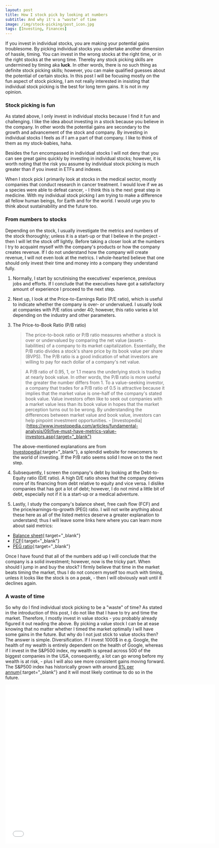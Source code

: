 ```yaml
---
layout: post
title: How I stock pick by looking at numbers
subtitle: And why it's a "waste" of time
image: /img/stock-picking/post_icon.jpg
tags: [Investing, Finances]
---
```


If you invest in individual stocks, you are making your potential gains troublesome. By picking individual stocks you undertake another dimension of hassle, timing. You can invest in the wrong stocks at the right time, or in the right stocks at the wrong time. Thereby any stock picking skills are undermined by timing aka **luck**. In other words, there is no such thing as definite stock picking skills; however, you can make qualified guesses about the potential of certain stocks. In this post I will be focusing mostly on the fun aspect of stock picking, I am not really interested in insisting that individual stock picking is the best for long term gains. It is not in my opinion.

### Stock picking is fun
As stated above, I only invest in individual stocks because I find it fun and challenging. I like the idea about investing in a stock because you believe in the company. In other words the potential gains are secondary to the growth and advancement of the stock and company. By investing in individual stocks I feels as if I am a part of that company. I like to think of them as my stock-babies, haha.

Besides the fun encompassed in individual stocks I will not deny that you can see great gains quickly by investing in individual stocks; however, it is worth noting that the risk you assume by individual stock picking is much greater than if you invest in ETFs and indexes.

When I stock pick I primarily look at stocks in the medical sector, mostly companies that conduct research in cancer treatment. I would love if we as a species were able to defeat cancer, - I think this is the next great step in medicine. With my individual stock picking I am trying to make a difference all fellow human beings, for Earth and for the world. I would urge you to think about sustainability and the future too.

### From numbers to stocks
Depending on the stock, I usually investigate the metrics and numbers of the stock thoroughly; unless it is a start-up or that I believe in the project - then I will let the stock off lightly. Before taking a closer look at the numbers I try to acquaint myself with the company's products or how the company creates revenue. If I do not understand how the company will create revenue, I will not even look at the metrics. I whole-hearted believe that one should only invest their time and money into a company they understand fully.

1. Normally, I start by scrutinising the executives' experience, previous jobs and efforts. If I conclude that the executives have got a satisfactory amount of experience I proceed to the next step.

2. Next up, I look at the Price-to-Earnings Ratio (P/E ratio), which is useful to indicate whether the company is over- or undervalued. I usually look at companies with P/E ratios under 40; however, this ratio varies a lot depending on the industry and other parameters.

3. The Price-to-Book Ratio (P/B ratio)  
    > The price-to-book ratio or P/B ratio measures whether a stock is over or undervalued by comparing the net value (assets - liabilities) of a company to its market capitalization. Essentially, the P/B ratio divides a stock's share price by its book value per share (BVPS). The P/B ratio is a good indication of what investors are willing to pay for each dollar of a company's net value.  

    > A P/B ratio of 0.95, 1, or 1.1 means the underlying stock is trading at nearly book value. In other words, the P/B ratio is more useful the greater the number differs from 1. To a value-seeking investor, a company that trades for a P/B ratio of 0.5 is attractive because it implies that the market value is one-half of the company's stated book value. Value investors often like to seek out companies with a market value less than its book value in hopes that the market perception turns out to be wrong. By understanding the differences between market value and book value, investors can help pinpoint investment opportunities. - [Investopedia](https://www.investopedia.com/articles/fundamental-analysis/09/five-must-have-metrics-value-investors.asp{:target="_blank"}  

    The above-mentioned explanations are from [Investopedia](https://www.investopedia.com/){:target="_blank"}, a splendid website for newcomers to the world of investing. If the P/B ratio seems solid I move on to the next step.


4. Subsequently, I screen the company's debt by looking at the Debt-to-Equity ratio (D/E ratio). A high D/E ratio shows that the company derives more of its financing from debt relative to equity and vice versa. I dislike companies that has got a lot of debt; however, I do not mind a little bit of debt, especially not if it is a start-up or a medical adventure.  

5. Lastly, I study the company's balance sheet, free cash flow (FCF) and the price/earnings-to-growth (PEG) ratio.
I will not write anything about these here as all of the listed metrics deserve a greater explanation to understand; thus I will leave some links here where you can learn more about said metrics:

- [Balance sheet](https://www.investopedia.com/terms/b/balancesheet.asp#:~:text=A%20balance%20sheet%20is%20a,and%20evaluating%20its%20capital%20structure.){:target="_blank"}
- [FCF](https://www.investopedia.com/terms/f/freecashflow.asp){:target="_blank"}
- [PEG ratio](https://www.investopedia.com/terms/p/pegratio.asp){:target="_blank"}

Once I have found that all of the numbers add up I will conclude that the company is a solid investment; however, now is the tricky part. When should I jump in and buy the stock? I firmly believe that time in the market beats timing the market, thus I do not concern myself too much with timing, unless it looks like the stock is on a peak, - then I will obviously wait until it declines again.

### A waste of time
So why do I find individual stock picking to be a "waste" of time? As stated in the introduction of this post, I do not like that I have to try and time the market. Therefore, I mostly invest in value stocks - you probably already figured it out reading the above. By picking a value stock I can be at ease knowing that no matter whether I timed the market optimally I will have some gains in the future. But why do I not just stick to value stocks then? The answer is simple. Diversification. If I invest 1000$ in e.g. Google, the health of my wealth is entirely dependent on the health of Google, whereas if I invest in the S&P500 index, my wealth is spread across 500 of the biggest companies in the USA, consequently, a lot can go wrong before my wealth is at risk, - plus I will also see more consistent gains moving forward. The S&P500 index has historically grown with around [8% per annum](http://www.moneychimp.com/features/market_cagr.htm){:target="_blank"} and it will most likely continue to do so in the future.

<div  markdown="1" align="center"><iframe src="//datawrapper.dwcdn.net/UZZDG/6/" frameborder="0" allowtransparency="true" allowfullscreen webkitallowfullscreen mozallowfullscreen oallowfullscreen msallowfullscreen width="660" height="500" markdown="1"></iframe></div>
